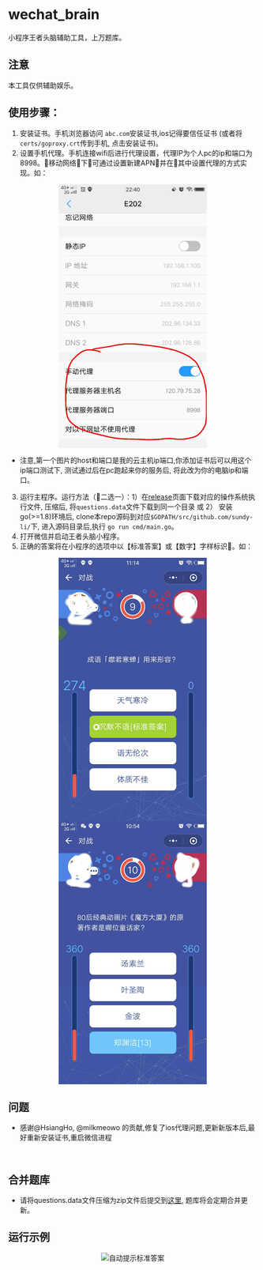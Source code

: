 # wechat_brain
小程序王者头脑辅助工具，上万题库。


## 注意
本工具仅供辅助娱乐。

## 使用步骤：
	
1. 安装证书。手机浏览器访问 `abc.com`安装证书,ios记得要信任证书 (或者将 `certs/goproxy.crt`传到手机, 点击安装证书)。
2. 设置手机代理。手机连接wifi后进行代理设置，代理IP为个人pc的ip和端口为8998。移动网络下可通过设置新建APN并在其中设置代理的方式实现。如：
<div align="center">    
 <img src="./docs/3.jpeg" width = "300" alt="配置代理" align=center />
</div> 

- 注意,第一个图片的host和端口是我的云主机ip端口,你添加证书后可以用这个ip端口测试下, 测试通过后在pc跑起来你的服务后, 将此改为你的电脑ip和端口。

3. 运行主程序。运行方法（二选一）：1）在[release](https://github.com/sundy-li/wechat_brain/releases)页面下载对应的操作系统执行文件, 压缩后, 将`questions.data`文件下载到同一个目录 或 2） 安装go(>=1.8)环境后, clone本repo源码到对应`$GOPATH/src/github.com/sundy-li/`下, 进入源码目录后,执行 `go run cmd/main.go`。
4. 打开微信并启动王者头脑小程序。
5. 正确的答案将在小程序的选项中以【标准答案】或【数字】字样标识。如：  
<div align="center">
 <img src="./docs/2.jpg" width = "300" alt="自动提示标准答案" align=center />
 <img src="./docs/1.jpg" width = "300" alt="自动估算最可能的答案" align=center />
</div>

## 问题

- 感谢@HsiangHo, @milkmeowo 的贡献,修复了ios代理问题,更新新版本后,最好重新安装证书,重启微信进程
  ~~~ios端由于goproxy无法代理websocket问题,暂时无法使用,希望大家可以来完善这个问题,见[这个issue](https://github.com/sundy-li/wechat_brain/issues/18)~~~


## 合并题库
- 请将questions.data文件压缩为zip文件后提交到[这里](https://github.com/sundy-li/wechat_brain/issues/17), 题库将会定期合并更新。

## 运行示例

<div align="center">    
 <img src="./docs/4.jpeg" width = "300" alt="自动提示标准答案" align=center />
</div>

